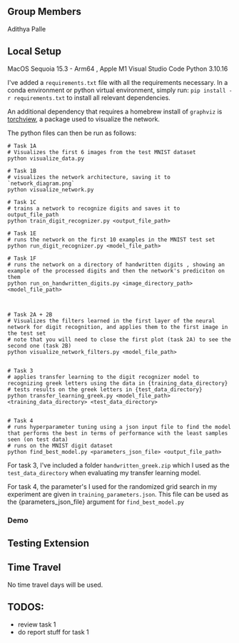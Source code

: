 ## Group Members
Adithya Palle

## Local Setup

MacOS Sequoia 15.3 - Arm64 , Apple M1
Visual Studio Code
Python 3.10.16

I've added a `requirements.txt` file with all the requirements necessary. In a conda environment or python virtual environment, simply run:
`pip install -r requirements.txt` to install all relevant dependencies. 

An additional dependency that requires a homebrew install of `graphviz` is [torchview](https://github.com/mert-kurttutan/torchview), a package used
to visualize the network.



The python files can then be run as follows:

```
# Task 1A
# Visualizes the first 6 images from the test MNIST dataset
python visualize_data.py

# Task 1B
# visualizes the network architecture, saving it to `network_diagram.png`
python visualize_network.py

# Task 1C
# trains a network to recognize digits and saves it to output_file_path
python train_digit_recognizer.py <output_file_path> 

# Task 1E
# runs the network on the first 10 examples in the MNIST test set
python run_digit_recognizer.py <model_file_path>

# Task 1F
# runs the network on a directory of handwritten digits , showing an example of the processed digits and then the network's prediciton on them
python run_on_handwritten_digits.py <image_directory_path> <model_file_path>



# Task 2A + 2B
# Visualizes the filters learned in the first layer of the neural network for digit recognition, and applies them to the first image in the test set
# note that you will need to close the first plot (task 2A) to see the second one (task 2B)
python visualize_network_filters.py <model_file_path>


# Task 3
# applies transfer learning to the digit recognizer model to recognizing greek letters using the data in {training_data_directory}
# tests results on the greek letters in {test_data_directory}
python transfer_learning_greek.py <model_file_path> <training_data_directory> <test_data_directory>


# Task 4
# runs hyperparameter tuning using a json input file to find the model that performs the best in terms of performance with the least samples seen (on test data)
# runs on the MNIST digit dataset
python find_best_model.py <parameters_json_file> <output_file_path>

```

For task 3, I've included a folder `handwritten_greek.zip` which
I used as the `test_data_directory` when evaluating my transfer learning model. 

For task 4, the parameter's I used for the randomized grid search
in my experiment are given in `training_parameters.json`. This file
can be used as the {parameters_json_file} argument for `find_best_model.py`

### Demo


## Testing Extension


## Time Travel

No time travel days will be used.

## TODOS:

- review task 1
- do report stuff for task 1
